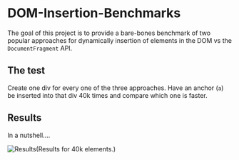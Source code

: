 # DOM-Insertion-Benchmarks

The goal of this project is to provide a bare-bones benchmark of two popular approaches for dynamically insertion of elements in the DOM vs the `DocumentFragment` API.

## The test

Create one div for every one of the three approaches. Have an anchor (`a`) be inserted into that div 40k times and compare which one is faster. 

## Results

In a nutshell....

![Results](http://i.imgur.com/MtfdJtX.png)(Results for 40k elements.)


